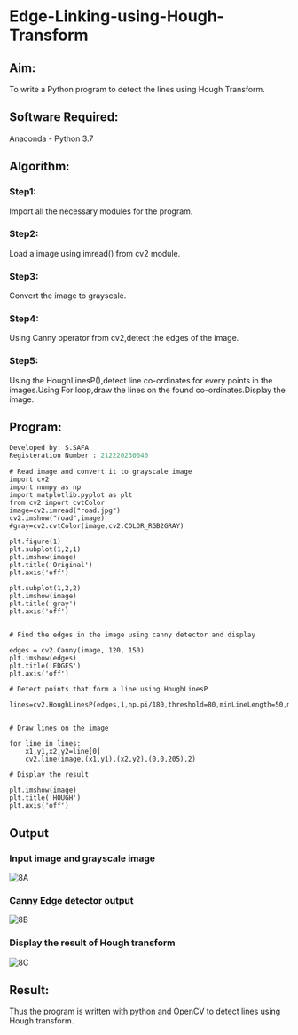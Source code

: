 # Edge-Linking-using-Hough-Transform
## Aim:
To write a Python program to detect the lines using Hough Transform.

## Software Required:
Anaconda - Python 3.7

## Algorithm:
### Step1:
Import all the necessary modules for the program.

### Step2:
Load a image using imread() from cv2 module.

### Step3:
Convert the image to grayscale.

### Step4:
Using Canny operator from cv2,detect the edges of the image.

### Step5:
Using the HoughLinesP(),detect line co-ordinates for every points in the images.Using For loop,draw the lines on the found co-ordinates.Display the image.


## Program:
```Python
Developed by: S.SAFA
Registeration Number : 212220230040
```
```
# Read image and convert it to grayscale image
import cv2
import numpy as np
import matplotlib.pyplot as plt
from cv2 import cvtColor
image=cv2.imread("road.jpg")
cv2.imshow("road",image)
#gray=cv2.cvtColor(image,cv2.COLOR_RGB2GRAY)

plt.figure(1)
plt.subplot(1,2,1)
plt.imshow(image)
plt.title('Original')
plt.axis('off')

plt.subplot(1,2,2)
plt.imshow(image)
plt.title('gray')
plt.axis('off')


# Find the edges in the image using canny detector and display

edges = cv2.Canny(image, 120, 150)
plt.imshow(edges)
plt.title('EDGES')
plt.axis('off')

# Detect points that form a line using HoughLinesP

lines=cv2.HoughLinesP(edges,1,np.pi/180,threshold=80,minLineLength=50,maxLineGap=250)


# Draw lines on the image

for line in lines:
    x1,y1,x2,y2=line[0]
    cv2.line(image,(x1,y1),(x2,y2),(0,0,205),2)

# Display the result

plt.imshow(image)
plt.title('HOUGH')
plt.axis('off')

```
## Output

### Input image and grayscale image
![8A](https://user-images.githubusercontent.com/75234912/169861513-349f6fdd-1c87-4ee0-bc27-1df5781da1cc.png)


### Canny Edge detector output
![8B](https://user-images.githubusercontent.com/75234912/169861499-0d3b853a-3ccc-46ad-8324-36cc54781ed4.png)


### Display the result of Hough transform

![8C](https://user-images.githubusercontent.com/75234912/169861481-1ab485df-9b77-4da9-a5a2-c8fce08d469b.png)


## Result:
Thus the program is written with python and OpenCV to detect lines using Hough transform. 
